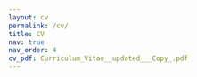 ```yaml
---
layout: cv
permalink: /cv/
title: CV
nav: true
nav_order: 4
cv_pdf: Curriculum_Vitae__updated___Copy_.pdf
---
```

